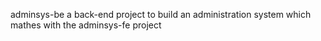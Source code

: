 adminsys-be
a back-end project to build an administration system which mathes with the adminsys-fe project